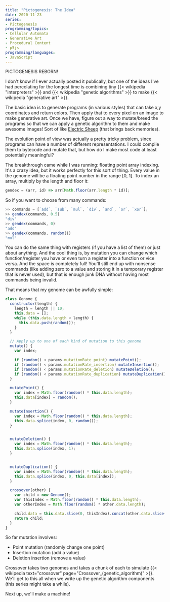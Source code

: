 ```yaml
---
title: "Pictogenesis: The Idea"
date: 2020-11-23
series:
- Pictogenesis
programming/topics:
- Cellular Automata
- Generative Art
- Procedural Content
- p5js
programming/languages:
- JavaScript
---
```

PICTOGENESIS REBORN!

I don't know if I ever actually posted it publically, but one of the ideas I've had percolating for the longest time is combining tiny {{< wikipedia "interpreters" >}} and {{< wikipedia "genetic algorithms" >}} to make {{< wikipedia "generative art" >}}. 

The basic idea is to generate programs (in various styles) that can take x,y coordinates and return colors. Then apply that to every pixel on an image to make generative art. Once we have, figure out a way to mutate/breed the programs so that we can apply a genetic algorithm to them and make awesome images! Sort of like [Electric Sheep](https://electricsheep.org/) (that brings back memories). 

The evolution point of view was actually a pretty tricky problem, since programs can have a number of different representations. I could compile them to bytecode and mutate that, but how do I make most code at least potentially meaningful?

<!--more-->

The breakthrough came while I was running: floating point array indexing. It's a crazy idea, but it works perfectly for this sort of thing. Every value in the genome will be a floating point number in the range [0, 1]. To index an array, multiply by the length and floor it: 

```javascript
gendex = (arr, id) => arr[Math.floor(arr.length * id)];
```

So if you want to choose from many commands:

```javascript
>> commands = [`add`, `sub`, `mul`, `div`, `and`, `or`, `xor`];
>> gendex(commands, 0.5)
"div"
>> gendex(commands, 0)
"add"
>> gendex(commands, random())
"mul"
```

You can do the same thing with registers (if you have a list of them) or just about anything. And the cool thing is, by mutation you can change which function/register you have or even turn a register into a function or vice versa. And the space is completely full! You'll still end up with nonsense commands (like adding zero to a value and storing it in a temporary register that is never used), but that is enough junk DNA without having most commands being invalid. 

That means that my genome can be awfully simple:

```javascript
class Genome {
  constructor(length) {
    length = length || 10;
    this.data = [];
    while (this.data.length < length) {
      this.data.push(random());
    }
  }

  // Apply up to one of each kind of mutation to this genome
  mutate() {
    var index;

    if (random() < params.mutationRate_point) mutatePoint();
    if (random() < params.mutationRate_insertion) mutateInsertion();
    if (random() < params.mutationRate_deletion) mutateDeletion();
    if (random() < params.mutationRate_duplication) mutateDuplication();
  }

  mutatePoint() {
    var index = Math.floor(random() * this.data.length);
    this.data[index] = random();
  }

  mutateInsertion() {
    var index = Math.floor(random() * this.data.length);
    this.data.splice(index, 0, random());
  }


  mutateDeletion() {
    var index = Math.floor(random() * this.data.length);
    this.data.splice(index, 1);
  }


  mutateDuplication() {
    var index = Math.floor(random() * this.data.length);
    this.data.splice(index, 0, this.data[index]);
  }

  crossover(other) {
    var child = new Genome();
    var thisIndex = Math.floor(random() * this.data.length);
    var otherIndex = Math.floor(random() * other.data.length);

    child.data = this.data.slice(0, thisIndex).concat(other.data.slice(otherIndex));
    return child;
  }
}
```

So far mutation involves:

* Point mutation (randomly change one point)
* Insertion mutation (add a value)
* Deletion insertion (remove a value)

Crossover takes two genomes and takes a chunk of each to simulate {{< wikipedia text="crossover" page="Crossover_(genetic_algorithm)" >}}. We'll get to this all when we write up the genetic algorithm components (this series might take a while). 

Next up, we'll make a machine! 